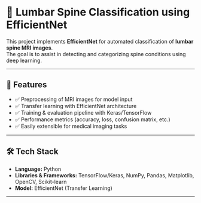 # 🦴 Lumbar Spine Classification using EfficientNet

This project implements **EfficientNet** for automated classification of **lumbar spine MRI images**.  
The goal is to assist in detecting and categorizing spine conditions using deep learning.

---

## 📌 Features
- ✅ Preprocessing of MRI images for model input  
- ✅ Transfer learning with EfficientNet architecture  
- ✅ Training & evaluation pipeline with Keras/TensorFlow  
- ✅ Performance metrics (accuracy, loss, confusion matrix, etc.)  
- ✅ Easily extensible for medical imaging tasks  

---

## 🛠️ Tech Stack
- **Language:** Python  
- **Libraries & Frameworks:** TensorFlow/Keras, NumPy, Pandas, Matplotlib, OpenCV, Scikit-learn  
- **Model:** EfficientNet (Transfer Learning)  

---


